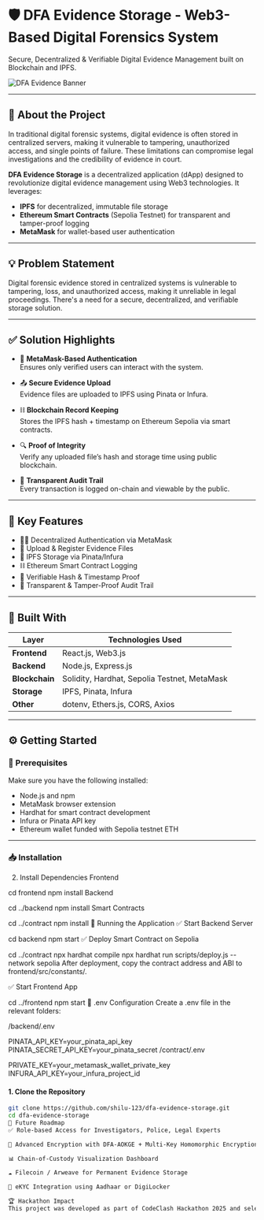 # 🛡️ DFA Evidence Storage - Web3-Based Digital Forensics System

Secure, Decentralized & Verifiable Digital Evidence Management built on Blockchain and IPFS.

![DFA Evidence Banner](./assets/banner.png) <!-- Optional: Add a banner image -->

---

## 📌 About the Project

In traditional digital forensic systems, digital evidence is often stored in centralized servers, making it vulnerable to tampering, unauthorized access, and single points of failure. These limitations can compromise legal investigations and the credibility of evidence in court.

**DFA Evidence Storage** is a decentralized application (dApp) designed to revolutionize digital evidence management using Web3 technologies. It leverages:
- **IPFS** for decentralized, immutable file storage
- **Ethereum Smart Contracts** (Sepolia Testnet) for transparent and tamper-proof logging
- **MetaMask** for wallet-based user authentication

---

## 💡 Problem Statement

Digital forensic evidence stored in centralized systems is vulnerable to tampering, loss, and unauthorized access, making it unreliable in legal proceedings. There's a need for a secure, decentralized, and verifiable storage solution.

---

## ✅ Solution Highlights

- 🔐 **MetaMask-Based Authentication**  
  Ensures only verified users can interact with the system.

- 📤 **Secure Evidence Upload**  
  Evidence files are uploaded to IPFS using Pinata or Infura.

- ⛓️ **Blockchain Record Keeping**  
  Stores the IPFS hash + timestamp on Ethereum Sepolia via smart contracts.

- 🔍 **Proof of Integrity**  
  Verify any uploaded file’s hash and storage time using public blockchain.

- 🧾 **Transparent Audit Trail**  
  Every transaction is logged on-chain and viewable by the public.

---

## 🚀 Key Features

- 🧑‍💻 Decentralized Authentication via MetaMask
- 📁 Upload & Register Evidence Files
- 🧬 IPFS Storage via Pinata/Infura
- ⛓️ Ethereum Smart Contract Logging
- 🧠 Verifiable Hash & Timestamp Proof
- 📜 Transparent & Tamper-Proof Audit Trail

---

## 🧱 Built With

| Layer         | Technologies Used                                     |
|---------------|--------------------------------------------------------|
| **Frontend**  | React.js, Web3.js                                      |
| **Backend**   | Node.js, Express.js                                    |
| **Blockchain**| Solidity, Hardhat, Sepolia Testnet, MetaMask           |
| **Storage**   | IPFS, Pinata, Infura                                   |
| **Other**     | dotenv, Ethers.js, CORS, Axios                         |

---

## ⚙️ Getting Started

### 🔧 Prerequisites

Make sure you have the following installed:
- Node.js and npm
- MetaMask browser extension
- Hardhat for smart contract development
- Infura or Pinata API key
- Ethereum wallet funded with Sepolia testnet ETH

---

### 📥 Installation
2. Install Dependencies
Frontend


cd frontend
npm install
Backend


cd ../backend
npm install
Smart Contracts


cd ../contract
npm install
🧪 Running the Application
✅ Start Backend Server

cd backend
npm start
✅ Deploy Smart Contract on Sepolia

cd ../contract
npx hardhat compile
npx hardhat run scripts/deploy.js --network sepolia
After deployment, copy the contract address and ABI to frontend/src/constants/.

✅ Start Frontend App

cd ../frontend
npm start
🔐 .env Configuration
Create a .env file in the relevant folders:

/backend/.env

PINATA_API_KEY=your_pinata_api_key
PINATA_SECRET_API_KEY=your_pinata_secret
/contract/.env

PRIVATE_KEY=your_metamask_wallet_private_key
INFURA_API_KEY=your_infura_project_id
#### 1. Clone the Repository

```bash
git clone https://github.com/shilu-123/dfa-evidence-storage.git
cd dfa-evidence-storage
🔭 Future Roadmap
✅ Role-based Access for Investigators, Police, Legal Experts

🔐 Advanced Encryption with DFA-AOKGE + Multi-Key Homomorphic Encryption

📊 Chain-of-Custody Visualization Dashboard

☁️ Filecoin / Arweave for Permanent Evidence Storage

🪪 eKYC Integration using Aadhaar or DigiLocker

🏆 Hackathon Impact
This project was developed as part of CodeClash Hackathon 2025 and selected as a winning solution for its innovation in combining Web3 with Digital Forensics.




